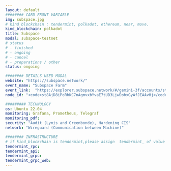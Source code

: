 ```yaml
---
layout: default
######## CARD FRONT VARIABLE
img: subspace.jpg
# kind blockchain : tendermint, polkadot, ethereum, near, move.
kind_blockchain: polkadot
title: Subspace 
modal: subspace-testnet
# status
# - finished
# - ongoing
# - cancel
# - preparations / other
status: ongoing

######## DETAILS USED MODAL
website: "https://subspace.network/"
event_name: "Subspace Farm"
event_link:  "https://explorer.subspace.network/#/gemini-3f/accounts/st8AjD8iPoRbKC7nAgmvxbYvaE7tUD3LjwDobxGyAfJEAAvHj"
node_id: "<code>st8AjD8iPoRbKC7nAgmvxbYvaE7tUD3LjwDobxGyAfJEAAvHj</code>"

######### TECHNOLOGY
os: Ubuntu 22.04
monitoring: Grafana, Prometheus, Telegraf
monitoring_pdf: 
security: "Audit (Lynis and Greenbonde), Hardening CIS"
network: "Wireguard (Communication between Machine)"

######## INFRASTRUCTURE
# if kind_blockchain is tendermint,please assign  tendermint_ of value
tendermint_rpc:
tendermint_api:
tendermint_grpc:
tendermint_grpc_web:
---
```

